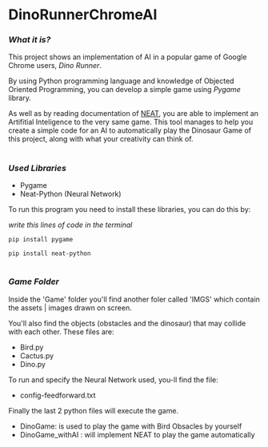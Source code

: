 # DinoRunnerChromeAI

### *What it is?* ###
This project shows an implementation of AI in a popular game of Google Chrome users, *Dino Runner*.

By using Python programming language and knowledge of Objected Oriented Programming, you can develop a simple game using *Pygame* library.

As well as by reading documentation of [NEAT](https://neat-python.readthedocs.io/en/latest/), you are able to implement an Artifitial Inteligence to the very same game. This tool manages to help you create a simple code for an AI to automatically play the Dinosaur Game of this project, along with what your creativity can think of. 

#

### *Used Libraries* ###
- Pygame
- Neat-Python (Neural Network)

To run this program you need to install these libraries, you can do this by:

*write this lines of code in the terminal*

``` pip install pygame ```

``` pip install neat-python ```

#

### *Game Folder* ###
Inside the 'Game' folder you'll find another foler called 'IMGS' which contain the assets | images drawn on screen. 

You'll also find the objects (obstacles and the dinosaur) that may collide with each other. These files are: 
- Bird.py
- Cactus.py
- Dino.py

To run and specify the Neural Network used, you-ll find the file:
- config-feedforward.txt

Finally the last 2 python files will execute the game.
- DinoGame: is used to play the game with Bird Obsacles by yourself
- DinoGame_withAI : will implement NEAT to play the game automatically
